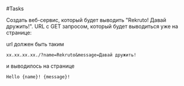 #Tasks

Создать веб-сервис, который будет выводить "Rekruto! Давай дружить!". 
URL с GET запросом, который будет выводиться уже на странице:

url должен быть таким
```
xx.xx.xx.xx./?name=Rekruto&message=Давай дружить!
```
и выводилось на странице
```
Hello {name}! {message}!
```

